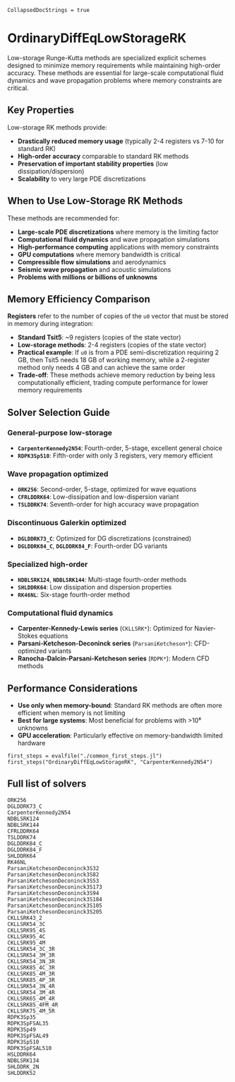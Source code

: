 ```@meta
CollapsedDocStrings = true
```

# OrdinaryDiffEqLowStorageRK

Low-storage Runge-Kutta methods are specialized explicit schemes designed to minimize memory requirements while maintaining high-order accuracy. These methods are essential for large-scale computational fluid dynamics and wave propagation problems where memory constraints are critical.

## Key Properties

Low-storage RK methods provide:

- **Drastically reduced memory usage** (typically 2-4 registers vs 7-10 for standard RK)
- **High-order accuracy** comparable to standard RK methods
- **Preservation of important stability properties** (low dissipation/dispersion)
- **Scalability** to very large PDE discretizations

## When to Use Low-Storage RK Methods

These methods are recommended for:

- **Large-scale PDE discretizations** where memory is the limiting factor
- **Computational fluid dynamics** and wave propagation simulations
- **High-performance computing** applications with memory constraints
- **GPU computations** where memory bandwidth is critical
- **Compressible flow simulations** and aerodynamics
- **Seismic wave propagation** and acoustic simulations
- **Problems with millions or billions of unknowns**

## Memory Efficiency Comparison

**Registers** refer to the number of copies of the `u0` vector that must be stored in memory during integration:

- **Standard Tsit5**: ~9 registers (copies of the state vector)
- **Low-storage methods**: 2-4 registers (copies of the state vector)
- **Practical example**: If `u0` is from a PDE semi-discretization requiring 2 GB, then Tsit5 needs 18 GB of working memory, while a 2-register method only needs 4 GB and can achieve the same order
- **Trade-off**: These methods achieve memory reduction by being less computationally efficient, trading compute performance for lower memory requirements

## Solver Selection Guide

### General-purpose low-storage
- **`CarpenterKennedy2N54`**: Fourth-order, 5-stage, excellent general choice
- **`RDPK3Sp510`**: Fifth-order with only 3 registers, very memory efficient

### Wave propagation optimized
- **`ORK256`**: Second-order, 5-stage, optimized for wave equations
- **`CFRLDDRK64`**: Low-dissipation and low-dispersion variant
- **`TSLDDRK74`**: Seventh-order for high accuracy wave propagation

### Discontinuous Galerkin optimized
- **`DGLDDRK73_C`**: Optimized for DG discretizations (constrained)
- **`DGLDDRK84_C`**, **`DGLDDRK84_F`**: Fourth-order DG variants

### Specialized high-order
- **`NDBLSRK124`**, **`NDBLSRK144`**: Multi-stage fourth-order methods
- **`SHLDDRK64`**: Low dissipation and dispersion properties
- **`RK46NL`**: Six-stage fourth-order method

### Computational fluid dynamics
- **Carpenter-Kennedy-Lewis series** (`CKLLSRK*`): Optimized for Navier-Stokes equations
- **Parsani-Ketcheson-Deconinck series** (`ParsaniKetcheson*`): CFD-optimized variants
- **Ranocha-Dalcin-Parsani-Ketcheson series** (`RDPK*`): Modern CFD methods

## Performance Considerations

- **Use only when memory-bound**: Standard RK methods are often more efficient when memory is not limiting
- **Best for large systems**: Most beneficial for problems with >10⁶ unknowns  
- **GPU acceleration**: Particularly effective on memory-bandwidth limited hardware

```@eval
first_steps = evalfile("./common_first_steps.jl")
first_steps("OrdinaryDiffEqLowStorageRK", "CarpenterKennedy2N54")
```

## Full list of solvers

```@docs
ORK256
DGLDDRK73_C
CarpenterKennedy2N54
NDBLSRK124
NDBLSRK144
CFRLDDRK64
TSLDDRK74
DGLDDRK84_C
DGLDDRK84_F
SHLDDRK64
RK46NL
ParsaniKetchesonDeconinck3S32
ParsaniKetchesonDeconinck3S82
ParsaniKetchesonDeconinck3S53
ParsaniKetchesonDeconinck3S173
ParsaniKetchesonDeconinck3S94
ParsaniKetchesonDeconinck3S184
ParsaniKetchesonDeconinck3S105
ParsaniKetchesonDeconinck3S205
CKLLSRK43_2
CKLLSRK54_3C
CKLLSRK95_4S
CKLLSRK95_4C
CKLLSRK95_4M
CKLLSRK54_3C_3R
CKLLSRK54_3M_3R
CKLLSRK54_3N_3R
CKLLSRK85_4C_3R
CKLLSRK85_4M_3R
CKLLSRK85_4P_3R
CKLLSRK54_3N_4R
CKLLSRK54_3M_4R
CKLLSRK65_4M_4R
CKLLSRK85_4FM_4R
CKLLSRK75_4M_5R
RDPK3Sp35
RDPK3SpFSAL35
RDPK3Sp49
RDPK3SpFSAL49
RDPK3Sp510
RDPK3SpFSAL510
HSLDDRK64
NDBLSRK134
SHLDDRK_2N
SHLDDRK52
```
